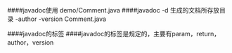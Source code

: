 ####javadoc使用 demo/Comment.java
####javadoc -d 生成的文档所存放目录 -author -version Comment.java

####javadoc的标签
####javadoc的标签是规定的，主要有param，return，author，version

